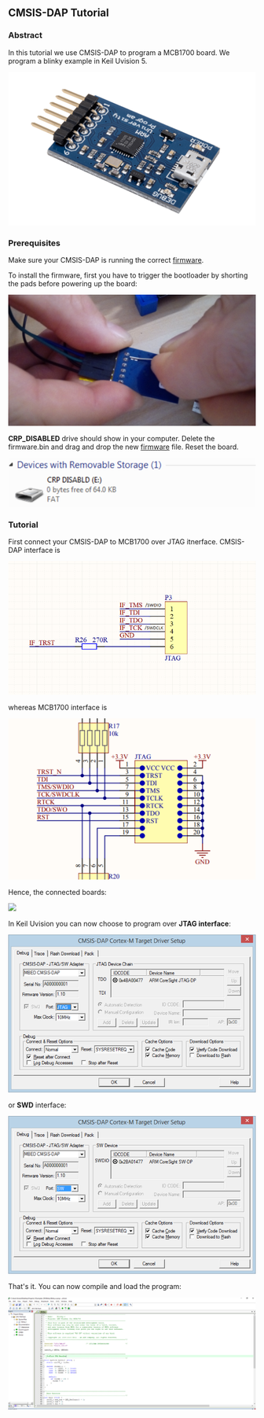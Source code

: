 ## CMSIS-DAP Tutorial



### Abstract



In this tutorial we  use CMSIS-DAP to program a MCB1700 board. We program a blinky example in Keil Uvision 5.



![](img/cmsis-dap/cmsisdap.png)





### Prerequisites



Make sure your CMSIS-DAP is running the correct [firmware](usbd_hid_dap.bin).



To install the firmware, first you have to trigger the bootloader by shorting the pads before powering up the board:



![](img/cmsis-dap/short.jpg)



**CRP_DISABLED** drive should show in your computer. Delete the firmware.bin and drag and drop the new [firmware](usbd_hid_dap.bin) file. Reset the board.

![](img/cmsis-dap/crpdisabled.PNG)





### Tutorial



First connect your CMSIS-DAP to MCB1700 over JTAG itnerface.  CMSIS-DAP interface is 



![](img/cmsis-dap/02_jtag_cmsisdap_swd.PNG)



whereas MCB1700 interface is



![](img/cmsis-dap/01_jtag.png)





Hence, the connected boards: 



![](img/cmsis-dap/connected.jpg)





In Keil Uvision you can now choose to program over **JTAG interface**:





![](img/cmsis-dap/jtag.png)





or **SWD** interface:





![](img/cmsis-dap/swd.png)





That's it. You can now compile and load the program:



![](img/cmsis-dap/blinky.PNG)








